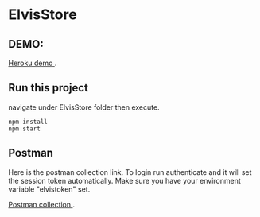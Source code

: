 ﻿# ElvisStore

## DEMO:
[Heroku demo ](https://elvis-tek-mix.herokuapp.com/).

## Run this project


navigate under ElvisStore folder then execute.
```
npm install
npm start
```

## Postman 
Here is the postman collection link. 
To login run authenticate and it will set the session token automatically.
Make sure you have your environment variable "elvistoken" set.

[Postman collection ](https://www.getpostman.com/collections/f53a056a65470a05db12).

